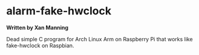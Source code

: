 alarm-fake-hwclock
==================

**Written by Xan Manning**

Dead simple C program for Arch Linux Arm on Raspberry Pi that works like fake-hwclock on Raspbian.
